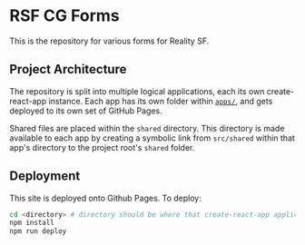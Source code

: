 # RSF CG Forms

This is the repository for various forms for Reality SF.

## Project Architecture

The repository is split into multiple logical applications, each its own create-react-app instance. Each app has its own folder within [`apps/`](apps/), and gets deployed to its own set of GitHub Pages.

Shared files are placed within the `shared` directory. This directory is made available to each app by creating a symbolic link from `src/shared` within that app's directory to the project root's `shared` folder.

## Deployment

This site is deployed onto Github Pages. To deploy:

```bash
cd <directory> # directory should be where that create-react-app application lives.
npm install
npm run deploy
```
